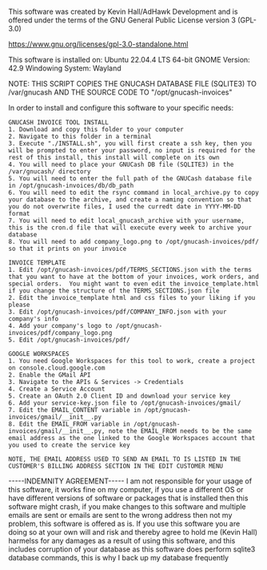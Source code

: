 This software was created by Kevin Hall/AdHawk Development and is offered under the terms of the GNU General Public License version 3 (GPL-3.0)

https://www.gnu.org/licenses/gpl-3.0-standalone.html


This software is installed on:
Ubuntu 22.04.4 LTS 64-bit
GNOME Version: 42.9
Windowing System: Wayland


NOTE: THIS SCRIPT COPIES THE GNUCASH DATABASE FILE (SQLITE3) TO /var/gnucash AND THE SOURCE CODE TO "/opt/gnucash-invoices"


In order to install and configure this software to your specific needs:

    GNUCASH INVOICE TOOL INSTALL
    1. Download and copy this folder to your computer
    2. Navigate to this folder in a terminal
    3. Execute "./INSTALL.sh", you will first create a ssh key, then you will be prompted to enter your password, no input is required for the rest of this install, this install will complete on its own
    4. You will need to place your GNUCash DB file (SQLITE3) in the /var/gnucash/ directory
    5. You will need to enter the full path of the GNUCash database file in /opt/gnucash-invoices/db/db_path
    6. You will need to edit the rsync command in local_archive.py to copy your database to the archive, and create a naming convention so that you do not overwrite files, I used the curredt date in YYYY-MM-DD format
    7. You will need to edit local_gnucash_archive with your username, this is the cron.d file that will execute every week to archive your database
    8. You will need to add company_logo.png to /opt/gnucash-invoices/pdf/ so that it prints on your invoice
    
    INVOICE TEMPLATE
    1. Edit /opt/gnucash-invoices/pdf/TERMS_SECTIONS.json with the terms that you want to have at the bottom of your invoices, work orders, and special orders.  You might want to even edit the invoice_template.html if you change the structure of the TERMS_SECTIONS.json file
    2. Edit the invoice_template html and css files to your liking if you please
    3. Edit /opt/gnucash-invoices/pdf/COMPANY_INFO.json with your company's info
    4. Add your company's logo to /opt/gnucash-invoices/pdf/company_logo.png
    5. Edit /opt/gnucash-invoices/pdf/

    GOOGLE WORKSPACES
    1. You need Google Workspaces for this tool to work, create a project on console.cloud.google.com
    2. Enable the GMail API
    3. Navigate to the APIs & Services -> Credentials
    4. Create a Service Account
    5. Create an OAuth 2.0 Client ID and download your service key
    6. Add your service-key.json file to /opt/gnucash-invoices/gmail/
    7. Edit the EMAIL_CONTENT variable in /opt/gnucash-invoices/gmail/__init__.py
    8. Edit the EMAIL_FROM variable in /opt/gnucash-invoices/gmail/__init__.py, note the EMAIL_FROM needs to be the same email address as the one linked to the Google Workspaces account that you used to create the service key
    
    NOTE, THE EMAIL ADDRESS USED TO SEND AN EMAIL TO IS LISTED IN THE CUSTOMER'S BILLING ADDRESS SECTION IN THE EDIT CUSTOMER MENU




-----INDEMNITY AGREEMENT-----
I am not responsible for your usage of this software, it works fine on my computer, if you use a different OS or have different versions of software or packages that is installed then this software might crash, if you make changes to this software and multiple emails are sent or emails are sent to the wrong address then not my problem, this software is offered as is.  If you use this software you are doing so at your own will and risk and thereby agree to hold me (Kevin Hall) harmelss for any damages as a result of using this software, and this includes corruption of your database as this software does perform sqlite3 database commands, this is why I back up my database frequently

